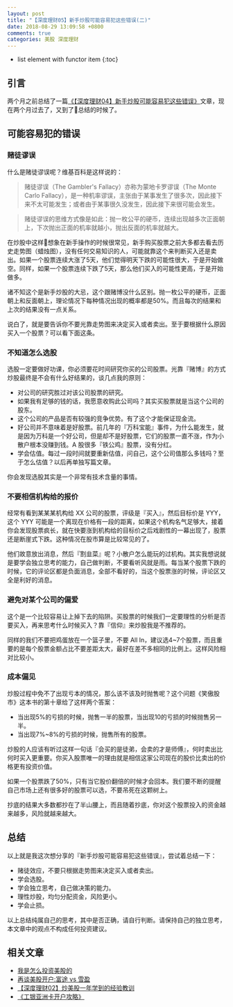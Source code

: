 ```yaml
---
layout: post
title: "【深度理财05】新手炒股可能容易犯这些错误(二)"
date: 2018-08-29 13:09:58 +0800
comments: true
categories: 美股 深度理财
---
```

* list element with functor item
{:toc}

## 引言

两个月之前总结了一篇[《【深度理财04】新手炒股可能容易犯这些错误》](https://blog.forecho.com/financedeep-04.html)文章，现在两个月过去了，又到了总结的时候了。

## 可能容易犯的错误

### 赌徒谬误

什么是赌徒谬误呢？维基百科是这样说的：

<!--more-->

> 赌徒谬误（The Gambler's Fallacy）亦称为蒙地卡罗谬误（The Monte Carlo Fallacy），是一种机率谬误，主张由于某事发生了很多次，因此接下来不太可能发生；或者由于某事很久没发生，因此接下来很可能会发生。

> 赌徒谬误的思维方式像是如此：抛一枚公平的硬币，连续出现越多次正面朝上，下次抛出正面的机率就越小，抛出反面的机率就越大。

在炒股中这样想象在新手操作的时候很常见，新手购买股票之前大多都去看去历史走势图（蜡烛图），没有任何交易知识的人，可能就靠这个来判断买入还是卖出。如果一个股票连续大涨了5天，他们觉得明天下跌的可能性很大，于是开始做空。同样，如果一个股票连续下跌了5天，那么他们买入的可能性更高，于是开始做多。

诸不知这个是新手炒股的大忌，这个跟赌博没什么区别。抛一枚公平的硬币，正面朝上和反面朝上，理论情况下每种情况出现的概率都是50%。而且每次的结果和上次的结果没有一点关系。

说白了，就是要告诉你不要光靠走势图来决定买入或者卖出。至于要根据什么原因买入一个股票？可以看下面这条。

### 不知道怎么选股

选股一定要做好功课，你必须要花时间研究你买的公司股票。光靠『赌博』的方式炒股最终是不会有什么好结果的，谈几点我的原则：

- 对公司的研究胜过对该公司股票的研究。
- 如果我有足够的钱的话，我愿意收购此公司吗？其实买股票就是当这个公司的股东。
- 这个公司的产品是否有较强的竞争优势。有了这个才能保证现金流。
- 好公司并不意味着是好股票。前几年的『万科宝能』事件，为什么能发生，就是因为万科是一个好公司，但是却不是好股票，它们的股票一直不涨，作为小散户根本没赚到钱。A 股很多『铁公鸡』股票，没有分红。
- 学会估值。每过一段时间就要重新估值，问自己，这个公司值那么多钱吗？至于怎么估值？以后再单独写篇文章。

你会发现选股其实是一个非常有技术含量的事情。

### 不要相信机构给的报价

经常有看到某某某机构给 XX 公司的股票，评级是『买入』，然后目标价是 YYY，这个 YYY 可能是一个离现在价格有一段的距离，如果这个机构名气足够大，接着你会发现股票疯长，就在快要涨到机构给的目标价之后戏剧性的一幕出现了，股票还是断崖式下跌。这种情况在股市算是比较常见的了。

他们故意放出消息，然后『割韭菜』呢？小散户怎么能玩的过机构。其实我想说就是要学会独立思考的能力，自己做判断，不要看听风就是雨。每当某个股票下跌的时候，它的评论区都是负面消息，全部不看好的，当这个股票涨的时候，评论区又全是利好的消息。

### 避免对某个公司的偏爱

这个是一个比较容易让上掉下去的陷阱。买股票的时候我们一定要理性的分析是否要买入，再来思考什么时候买入？靠『信仰』来炒股我是不推荐的。

同样的我们不要把鸡蛋放在一个篮子里，不要 All In，建议选4~7个股票，而且重要的是每个股票金额占比不要差距太大，最好在差不多相同的比例上。这样风险相对比较小。

### 成本偏见

炒股过程中免不了出现亏本的情况，那么该不该及时抛售呢？这个问题《笑傲股市》这本书的第十章给了这样两个答案：

- 当出现5%的亏损的时候，抛售一半的股票，当出现10的亏损的时候抛售另一半。
- 当出现7%~8%的亏损的时候，抛售所有的股票。

炒股的人应该有听过这样一句话『会买的是徒弟，会卖的才是师傅』，何时卖出比何时买入更重要。你买入股票唯一的理由就是相信这家公司现在的股价比卖出的价格更有投资价值。

如果一个股票跌了50%，只有当它股价翻倍的时候才会回本。我们要不断的提醒自己市场上还有很多好的股票可以选，不要吊死在这颗树上。

抄底的结果大多数都抄在了半山腰上，而且随着抄底，你对这个股票投入的资金越来越多，风险就越来越大。

## 总结

以上就是我这次想分享的『新手炒股可能容易犯这些错误』，尝试着总结一下：

- 赌徒效应，不要只根据走势图来决定买入或者卖出。
- 学会选股。
- 学会独立思考，自己做决策的能力。
- 理性炒股，均匀分配资金，风险更小。
- 学会止损。

以上总结纯属自己的思考，其中是否正确，请自行判断。请保持自己的独立思考，本文章中的观点不构成任何投资建议。

## 相关文章

- [我是怎么投资美股的](https://blog.forecho.com/how-do-I-invest-in-American-stocks.html)
- [再谈美股开户:富途 vs 雪盈](https://blog.forecho.com/talk-about-US-stocks-account-again.html)
- [【深度理财02】炒美股一年学到的经验教训](https://blog.forecho.com/financedeep-02.html)
- [《工银亚洲卡开户攻略》](https://blog.forecho.com/icbc-asia-open-account.html)